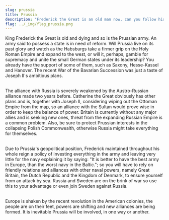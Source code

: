 ```yaml
---
slug: prussia
title: Prussia
description: "Frederick the Great is an old man now, can you follow his path and lead Prussia to glory?"
flag: ../_img/flag_prussia.png
---
```


King Frederick the Great is old and dying and so is the Prussian army. An army said to possess a state is in need of reform. Will Prussia live on its past glory and watch as the Habsburgs take a firmer grip on the Holy Roman Empire and expand to the west, or will it, perhaps, gamble for supremacy and unite the small German states under its leadership? You already have the support of some of them, such as Saxony, Hesse-Kassel and Hanover. The recent War of the Bavarian Succession was just a taste of Joseph II's ambitious plans.

<br>The alliance with Russia is severely weakened by the Austro-Russian alliance made two years before. Catherine the Great obviously has other plans and is, together with Joseph II, considering wiping out the Ottoman Empire from the map, so an alliance with the Sultan would prove wise in order to keep the balance of power. Britain is currently without any major allies and is seeking new ones, threat from the expanding Russian Empire is a common problem. Also, be sure to protect Prussian interests in the collapsing Polish Commonwealth, otherwise Russia might take everything for themselves.

<br>Due to Prussia's geopolitical position, Frederick maintained throughout his whole reign a policy of investing everything in the army and leaving very little for the navy explaining it by saying: "It is better to have the best army in Europe, than the worst navy in the Baltic."; so you will have to rely on friendly relations and alliances with other naval powers, namely Great Britain, the Dutch Republic and the Kingdom of Denmark, to ensure yourself from an attack by sea. Russia and Sweden are on the brink of war so use this to your advantage or even join Sweden against Russia.

<br>Europe is shaken by the recent revolution in the American colonies, the people are on their feet, powers are shifting and new alliances are being formed. It is inevitable Prussia will be involved, in one way or another.
